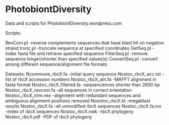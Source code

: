 PhotobiontDiversity
===================

Data and scripts for PhotobiontDiversity.wordpress.com

Scripts:

RevCom.pl -reverse complements sequences that have blast hit on negative strand
trunc.pl -truncate sequence at specified coordinates
GetSeq.pl -index fasta file and retrieve specified sequence
FilterSeq.pl -remove sequence longer/shorter than specified values(s)
ConvertSeq.pl -convert among different sequence/alignment file formats

Datasets:
Ncommune_rbcX.fa -initial query sequence
Nostoc_rbcX_acc.txt -list of rbcX accession numbers
Nostoc_rbcX_aln.fa -MAFFT alignment in fasta format
Nostoc_rbcX_filtered.fa -sequencences shorter than 2600 bp
Nostoc_rbcX_revcom.fa -all sequences in correct orientation
Nostoc_rbcX_trim.nex -alignment with redundant sequences and ambiguous alignment positions removed
Nosotoc_rbcX.bl -megablast results
Nostoc_rbcX.fa -all unmodified rbcX sequences
Nostoc_rbcX.fa.inx -index of rbcX sequences
Nostoc_rbcX.nwk -rbcX phylogeny
Nostoc_rbcX.pdf -PDF of rbcX phylogeny

